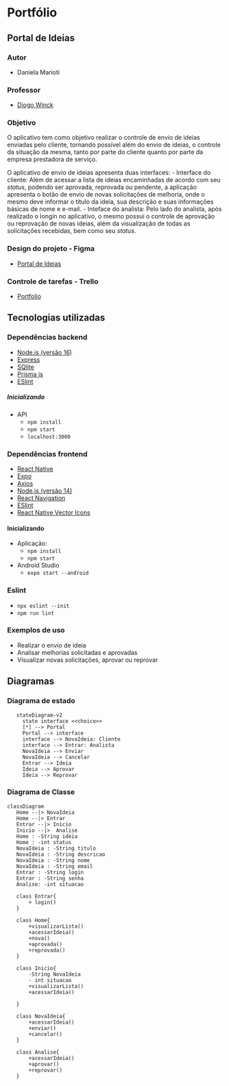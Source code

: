 # Portfólio

## Portal de Ideias

### Autor

  - Daniela Marioti

### Professor

  - [Diogo Winck](https://github.com/dvwinck)

### Objetivo

O aplicativo tem como objetivo realizar o controle de envio de ideias enviadas pelo cliente, tornando possível além do envio de ideias, o controle da situação da mesma, tanto por parte do cliente quanto por parte da empresa prestadora de serviço. 

O aplicativo de envio de ideias apresenta duas interfaces:
    - Interface do cliente: Além de acessar a lista de ideias encaminhadas de acordo com seu *status*, podendo ser aprovada, reprovada ou pendente, a aplicação  apresenta o botão de envio de novas solicitações de melhoria, onde o mesmo deve informar o título da ideia, sua descrição e suas informações básicas de nome e e-mail.
    - Inteface do analista: Pelo lado do analista, após realizado o longin no aplicativo, o mesmo possui o controle de aprovação ou reprovação de novas ideias, além da visualização de todas as solicitações recebidas, bem como seu *status*. 
    
### Design do projeto - Figma

- [Portal de Ideias](https://www.figma.com/file/M5gOjNuWJQ7vaumCCdAofh/Portal-de-Ideias-Simples?node-id=0%3A1)

### Controle de tarefas - Trello

- [Portfolio](https://trello.com/invite/b/3NnNrPQF/ATTIbb606dbf4d3ee433adab7b41a092a29594FAF6D3/portfolio)

## Tecnologias utilizadas

### Dependências backend

  - [Node.js (versão 16)](https://nodejs.org/en/)
  - [Express](https://expressjs.com)
  - [SQlite](https://www.sqlite.org/index.html)
  - [Prisma js](https://www.prisma.io/docs/)
  - [ESlint](https://eslint.org/docs/)
  
##### Inicializando

  - API
    - `npm install`
    - `npm start`
    - `localhost:3000`

### Dependências frontend

  - [React Native](https://reactnative.dev/docs/getting-started)
  - [Expo](https://expo.io/)
  - [Axios](https://github.com/axios/axios)
  - [Node.js (versão 14)](https://nodejs.org/en/)
  - [React Navigation](https://reactnavigation.org/)
  - [ESlint](https://eslint.org/docs/)
  - [React Native Vector Icons](https://github.com/oblador/react-native-vector-icons)
  
#### Inicializando

  - Aplicação:
    - `npm install`
    - `npm start`
  - Android Studio
    - `expo start --android`

### Eslint

- `npx eslint --init`
- `npm run lint`

### Exemplos de uso

- Realizar o envio de ideia
- Analisar melhorias solicitadas e aprovadas
- Visualizar novas solicitações, aprovar ou reprovar

## Diagramas

### Diagrama de estado


 ```mermaid
    stateDiagram-v2
      state interface <<choice>>
      [*] --> Portal
      Portal --> interface
      interface --> NovaIdeia: Cliente
      interface --> Entrar: Analista
      NovaIdeia --> Enviar
      NovaIdeia --> Cancelar
      Entrar --> Ideia
      Ideia --> Aprovar
      Ideia --> Reprovar    
  ```
  
 ### Diagrama de Classe
 
 ```mermaid
 classDiagram
    Home --|> NovaIdeia
    Home --|> Entrar
    Entrar --|> Inicio
    Inicio --|>  Analise
    Home : -String ideia
    Home : -int status
    NovaIdeia : -String titulo
    NovaIdeia : -String descricao
    NovaIdeia : -String nome
    NovaIdeia : -String email
    Entrar : -String login
    Entrar : -String senha
    Analise: -int situacao

    class Entrar{
        + login()
    }

    class Home{
        +visualizarLista()
        +acessarIdeia()
        +nova()
        +aprovada()
        +reprovada()
    }

    class Inicio{
        -String NovaIdeia
        - int situacao
        +visualizarLista()
        +acessarIdeia()

    }

    class NovaIdeia{
        +acessarIdeia()
        +enviar()
        +cancelar()
    }

    class Analise{
        +acessarIdeia()
        +aprovar()
        +reprovar()
    }
    
```

            


